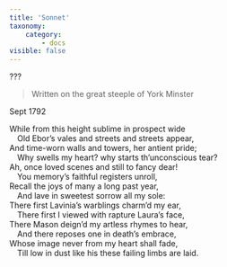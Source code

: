 ```yaml
---
title: 'Sonnet'
taxonomy:
    category:
        - docs
visible: false
---
```


<div class="author">???</div>

> Written on the great steeple of York Minster  

Sept 1792

While from this height sublime in prospect wide  
&emsp;Old Ebor’s vales and streets and streets appear,  
And time-worn walls and towers, her antient pride;  
&emsp;Why swells my heart? why starts th’unconscious tear?  
Ah, once loved scenes and still to fancy dear!  
&emsp;You memory’s faithful registers unroll,  
Recall the joys of many a long past year,  
&emsp;And lave in sweetest sorrow all my sole:  
There first Lavinia’s warblings charm’d my ear,  
&emsp;There first I viewed with rapture Laura’s face,  
There Mason deign’d my artless rhymes to hear,  
&emsp;And there reposes one in death’s embrace,  
Whose image never from my heart shall fade,  
&emsp;Till low in dust like his these failing limbs are laid.